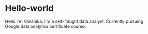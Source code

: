 # Hello-world
Hello I'm Vanshika. I'm a self- taught data analyst. Currently pursuing Google data analytics certificate course.
